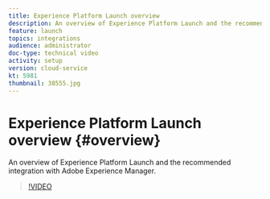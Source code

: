 ```yaml
---
title: Experience Platform Launch overview
description: An overview of Experience Platform Launch and the recommended integration with Adobe Experience Manager.
feature: launch
topics: integrations
audience: administrator
doc-type: technical video
activity: setup
version: cloud-service
kt: 5981
thumbnail: 38555.jpg
---
```


# Experience Platform Launch overview {#overview}

An overview of Experience Platform Launch and the recommended integration with Adobe Experience Manager.

>[!VIDEO](https://video.tv.adobe.com/v/38555?quality=12&learn=on)
